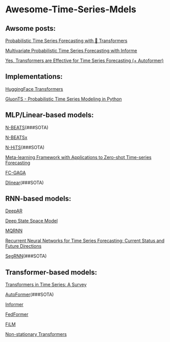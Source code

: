 # Awesome-Time-Series-Mdels

## Awsome posts:

[Probabilistic Time Series Forecasting with 🤗 Transformers](https://huggingface.co/blog/time-series-transformers)

[Multivariate Probabilistic Time Series Forecasting with Informe](https://huggingface.co/blog/informer)

[Yes, Transformers are Effective for Time Series Forecasting (+ Autoformer)](https://huggingface.co/blog/autoformer)

## Implementations:
[HuggingFace Transformers](https://huggingface.co/docs/transformers/main/en/model_doc/autoformer)

[GluonTS - Probabilistic Time Series Modeling in Python](https://ts.gluon.ai/stable/)

## MLP/Linear-based models:

[N-BEATS](https://arxiv.org/pdf/1905.10437.pdf)(###SOTA)

[N-BEATSx](https://arxiv.org/pdf/2104.05522.pdf)

[N-HiTS](https://arxiv.org/pdf/2201.12886.pdf)(###SOTA)

[Meta-learning Framework with Applications to Zero-shot Time-series Forecasting](https://arxiv.org/pdf/2002.02887.pdf)

[FC-GAGA](https://arxiv.org/pdf/2007.15531.pdf)

[Dlinear](https://arxiv.org/pdf/2205.13504.pdf)(###SOTA)

## RNN-based models:

[DeepAR](https://arxiv.org/pdf/1704.04110.pdf)

[Deep State Space Model](https://papers.nips.cc/paper_files/paper/2018/file/5cf68969fb67aa6082363a6d4e6468e2-Paper.pdf)

[MQRNN](https://arxiv.org/pdf/1711.11053.pdf)

[Recurrent Neural Networks for Time Series Forecasting: Current Status and Future Directions](https://arxiv.org/pdf/1909.00590.pdf)

[SegRNN](https://arxiv.org/pdf/2308.11200.pdf)(###SOTA)

## Transformer-based models:

[Transformers in Time Series: A Survey](https://arxiv.org/pdf/2202.07125.pdf)

[AutoFormer](https://arxiv.org/pdf/2106.13008.pdf)(###SOTA)

[Informer](https://arxiv.org/pdf/2012.07436.pdf)

[FedFormer](https://arxiv.org/pdf/2201.12740.pdf)

[FiLM](https://arxiv.org/pdf/2205.08897.pdf)

[Non-stationary Transformers](https://arxiv.org/pdf/2205.14415.pdf)
